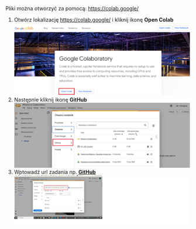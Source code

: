 Pliki można otworzyć za pomocą:
https://colab.google/
1. Otwórz lokalizację https://colab.google/ i kliknij ikonę **Open Colab**
![screenshot](img/z1.png)
2. Następnie kliknij ikonę **GitHub**
![screenshot](img/z2.png)
2. Wptowadź url zadania np. **[GitHub](https://github.com/przem85/regression/blob/main/Z1.ipynb)**
![screenshot](img/z3.png)
